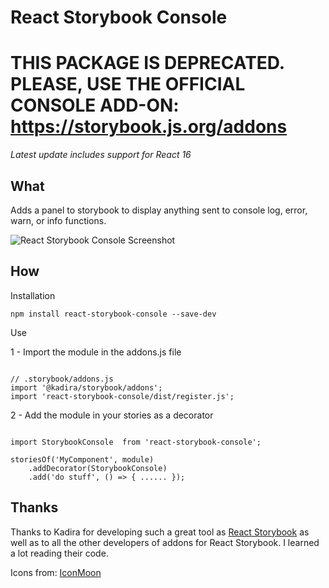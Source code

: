 React Storybook Console
===================

# THIS PACKAGE IS DEPRECATED. PLEASE, USE THE OFFICIAL CONSOLE ADD-ON: https://storybook.js.org/addons

*Latest update includes support for React 16*

What
-------------
Adds a panel to storybook to display anything sent to console log, error, warn, or info functions.

![React Storybook Console Screenshot](https://rafaelrozon.github.io/react-storybook-console/docs/react_storybook_console_example.png "React Storybook Console Example")


How
-------------

Installation

 ```
npm install react-storybook-console --save-dev
 ```

Use

1 - Import the module in the addons.js file

```

// .storybook/addons.js
import '@kadira/storybook/addons';
import 'react-storybook-console/dist/register.js';

```

2  - Add the module in your stories as a decorator

```

import StorybookConsole  from 'react-storybook-console';

storiesOf('MyComponent', module)
    .addDecorator(StorybookConsole)
    .add('do stuff', () => { ...... });

```


Thanks
-------------
Thanks to Kadira for developing such a great tool as [React Storybook]  as well as to all the other developers of addons for React Storybook. I learned a lot reading their code.

Icons from: [IconMoon]


[React Storybook]: https://getstorybook.io/
[IconMoon]:https://icomoon.io
